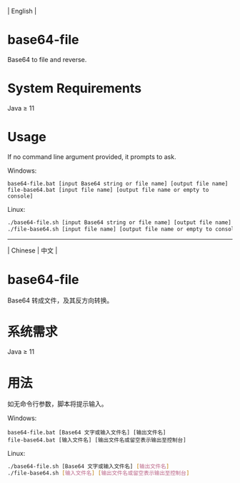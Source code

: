 | English |

# base64-file
Base64 to file and reverse.

# System Requirements
Java ≥ 11

# Usage
If no command line argument provided, it prompts to ask.

Windows:
```dos
base64-file.bat [input Base64 string or file name] [output file name]
file-base64.bat [input file name] [output file name or empty to console]
```

Linux:
```bash
./base64-file.sh [input Base64 string or file name] [output file name]
./file-base64.sh [input file name] [output file name or empty to console]
```

- - - -

| Chinese | 中文 |

# base64-file
Base64 转成文件，及其反方向转换。

# 系统需求
Java ≥ 11

# 用法
如无命令行参数，脚本将提示输入。

Windows:
```dos
base64-file.bat [Base64 文字或输入文件名] [输出文件名]
file-base64.bat [输入文件名] [输出文件名或留空表示输出至控制台]
```

Linux:
```bash
./base64-file.sh [Base64 文字或输入文件名] [输出文件名]
./file-base64.sh [输入文件名] [输出文件名或留空表示输出至控制台]
```

